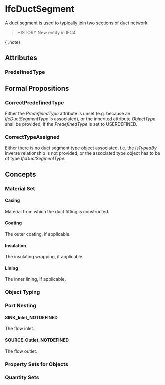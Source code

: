 # IfcDuctSegment

A duct segment is used to typically join two sections of duct network.
<!-- end of short definition -->

> HISTORY New entity in IFC4

{ .note}
>

## Attributes

### PredefinedType


## Formal Propositions

### CorrectPredefinedType
Either the _PredefinedType_ attribute is unset (e.g. because an _IfcDuctSegmentType_ is associated), or the inherited attribute _ObjectType_ shall be provided, if the _PredefinedType_ is set to USERDEFINED.

### CorrectTypeAssigned
Either there is no duct segment type object associated, i.e. the _IsTypedBy_ inverse relationship is not provided, or the associated type object has to be of type _IfcDuctSegmentType_.

## Concepts

### Material Set



#### Casing

Material from which the duct fitting is constructed.

#### Coating

The outer coating, if applicable.

#### Insulation

The insulating wrapping, if applicable.

#### Lining

The inner lining, if applicable.

### Object Typing



### Port Nesting



#### SINK_Inlet_NOTDEFINED

The flow inlet.

#### SOURCE_Outlet_NOTDEFINED

The flow outlet.

### Property Sets for Objects



### Quantity Sets



